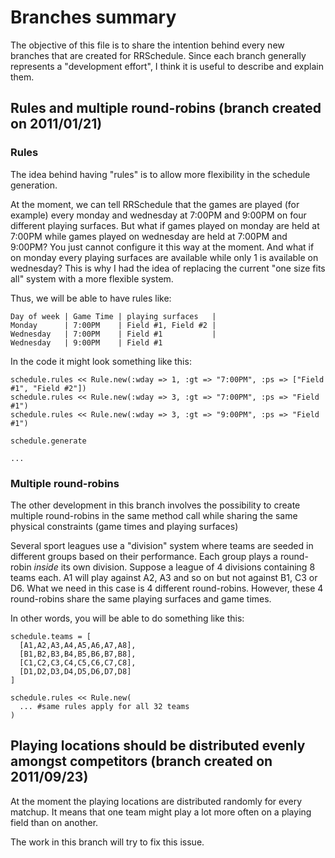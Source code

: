 # Branches summary

The objective of this file is to share the intention behind every new branches that are created for RRSchedule. Since each branch
generally represents a "development effort", I think it is useful to describe and explain them.

## Rules and multiple round-robins (branch created on 2011/01/21)

### Rules

The idea behind having "rules" is to allow more flexibility in the schedule generation.

At the moment, we can tell RRSchedule that the games are played (for example) every monday and wednesday at 7:00PM and 9:00PM on four different
playing surfaces. But what if games played on monday are held at 7:00PM while games played on wednesday are held at 7:00PM and 9:00PM?
You just cannot configure it this way at the moment. And what if on monday every playing surfaces are available while only 1 is available on wednesday?
This is why I had the idea of replacing the current "one size fits all" system with a more flexible system.

Thus, we will be able to have rules like:

    Day of week | Game Time | playing surfaces   |
    Monday      | 7:00PM    | Field #1, Field #2 |
    Wednesday   | 7:00PM    | Field #1           |
    Wednesday   | 9:00PM    | Field #1

In the code it might look something like this:

    schedule.rules << Rule.new(:wday => 1, :gt => "7:00PM", :ps => ["Field #1", "Field #2"])
    schedule.rules << Rule.new(:wday => 3, :gt => "7:00PM", :ps => "Field #1")
    schedule.rules << Rule.new(:wday => 3, :gt => "9:00PM", :ps => "Field #1")

    schedule.generate

    ...

### Multiple round-robins

The other development in this branch involves the possibility to create multiple round-robins in the same method call while sharing the same
physical constraints (game times and playing surfaces)

Several sport leagues use a "division" system where teams are seeded in different groups based on their performance. Each group plays
a round-robin *inside* its own division. Suppose a league of 4 divisions containing 8 teams each. A1 will play against A2, A3 and so on but not
against B1, C3 or D6. What we need in this case is 4 different round-robins. However, these 4 round-robins share the same playing surfaces and
game times.

In other words, you will be able to do something like this:

    schedule.teams = [
      [A1,A2,A3,A4,A5,A6,A7,A8],
      [B1,B2,B3,B4,B5,B6,B7,B8],
      [C1,C2,C3,C4,C5,C6,C7,C8],
      [D1,D2,D3,D4,D5,D6,D7,D8]
    ]

    schedule.rules << Rule.new(
      ... #same rules apply for all 32 teams
    )

## Playing locations should be distributed evenly amongst competitors (branch created on 2011/09/23)

At the moment the playing locations are distributed randomly for every matchup. It means that one team
might play a lot more often on a playing field than on another.

The work in this branch will try to fix this issue. 
